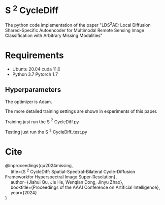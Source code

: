 # S $^2$ CycleDiff
The python code implementation of the paper "LDS$^2$AE: Local Diffusion Shared-Specific Autoencoder for Multimodal Remote Sensing Image Classification with Arbitrary Missing Modalities"

# Requirements

- Ubuntu 20.04   cuda 11.0
- Python 3.7  Pytorch 1.7

## Hyperparameters

The optimizer is Adam.

The more detailed training settings are shown in experiments of this paper.

Training
just run the S $^2$ CycleDiff.py

Testing
just run the S $^2$ CycleDiff_test.py

# Cite
@inproceedings{qu2024missing,  
     &emsp; title={S $^2$ CycleDiff: Spatial-Spectral-Bilateral Cycle-Diffusion Frameworkfor Hyperspectral Image Super-Resolution},  
     &emsp; author={Jiahui Qu, Jie He, Wenqian Dong, Jinyu Zhao},  
     &emsp; booktitle={Proceedings of the AAAI Conference on Artificial Intelligence},  
     &emsp; year={2024}  
}
